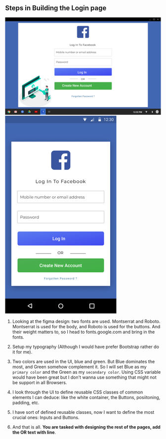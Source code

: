 ## Steps in Building the Login page
![Login Desktop](./images/login-desktop.png) 
![Login Desktop](./images/login-mobile.png)

1. Looking at the figma design: two fonts are used. Montserrat and Roboto. Montserrat is used for the body, and Roboto is used for the buttons. And their weight matters to, so I head to fonts.google.com and bring in the fonts.

2. Setup my typography (Although I would have prefer Bootstrap rather do it for me).

3. Two colors are used in the UI, blue and green. But Blue dominates the most, and Green somehow complement it. So I will set Blue as my ```primary color``` and the Green as my ```secondary color```. Using CSS variable would have been great but I don't wanna use something that might not be support in all Browsers.

4. I look through the UI to define reusable CSS classes of common elements I can deduce: like the white container, the Buttons, posiitoning, padding, etc.

5. I have sort of defined reusable classes, now I want to define the most crucial ones: Inputs and Buttons.

6. And that is all. **You are tasked with designing the rest of the pages, add the OR text with line**.